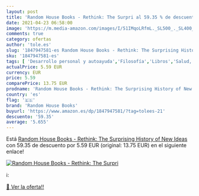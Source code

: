 ```yaml
---
layout: post
title: 'Random House Books - Rethink: The Surpri al 59.35 % de descuento'
date: 2021-04-23 06:58:00
image: 'https://m.media-amazon.com/images/I/51IMqoLRfmL._SL500_._SL400_.jpg'
comments: true
category: ofertas
author: 'tole.es'
slug: '1847947581-es Random House Books - Rethink: The Surprising History of...'
sku: '1847947581-es'
tags: [ 'Desarrollo personal y autoayuda','Filosofía','Libros','Salud, familia y desarrollo personal','Sociedad y ciencias sociales','Sociedad y cultura','random house books', ]
actualPrice: 5.59 EUR
currency: EUR
price: 5.59
comparePrice: 13.75 EUR
prodname: 'Random House Books - Rethink: The Surprising History of New Ideas'
country: 'es'
flag: '🇪🇸'
brand: 'Random House Books'
buyurl: 'https://www.amazon.es/dp/1847947581/?tag=tolees-21'
descuento: '59.35'
average: '5.655'
---
```


Está [Random House Books - Rethink: The Surprising History of New Ideas](https://www.amazon.es/dp/1847947581/?tag=tolees-21) con 59.35 de descuento por 5.59 EUR (original: 13.75 EUR) en el siguiente enlace!

[![Random House Books - Rethink: The Surpri](https://m.media-amazon.com/images/I/51IMqoLRfmL._SL500_._SL400_.jpg)](https://www.amazon.es/dp/1847947581/?tag=tolees-21)

ℹ️:


[🛒 Ver la oferta!!](https://www.amazon.es/dp/1847947581/?tag=tolees-21)
